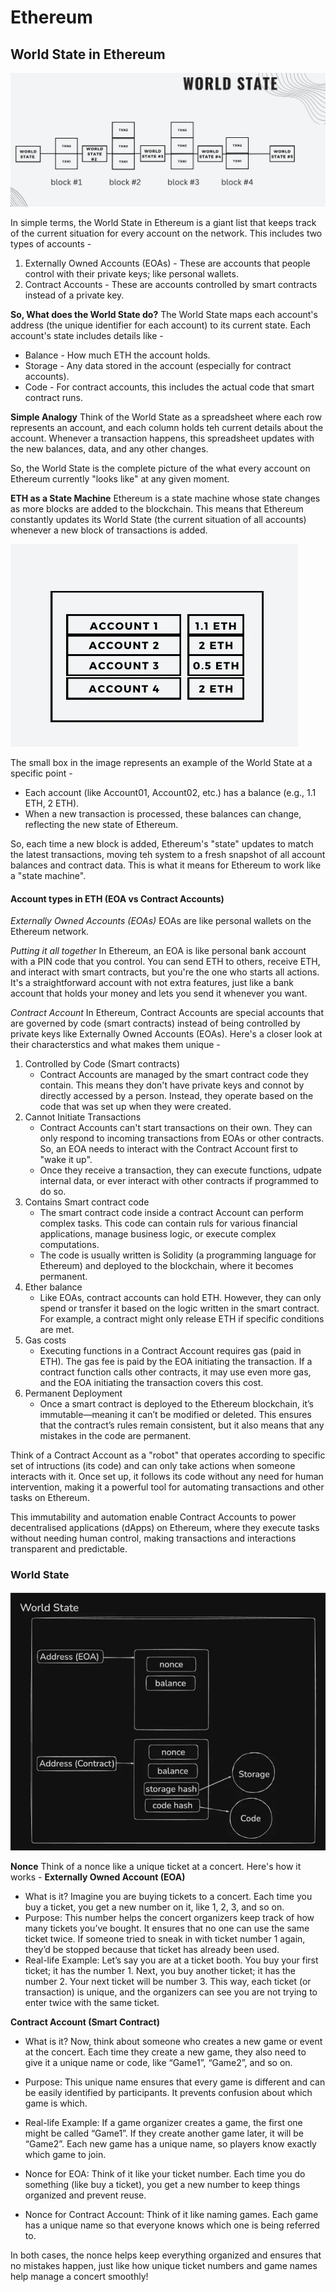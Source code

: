 # Ethereum

## World State in Ethereum
![image01](./images/world-state-ETH.webp)

In simple terms, the World State in Ethereum is a giant list that keeps track of the current situation for every account on the network. This includes two types of accounts - 
1. Externally Owned Accounts (EOAs) - These are accounts that people control with their private keys; like personal wallets.
2. Contract Accounts - These are accounts controlled by smart contracts instead of a private key.

**So, What does the World State do?**
The World State maps each account's address (the unique identifier for each account) to its current state. Each account's state includes details like - 
- Balance - How much ETH the account holds.
- Storage - Any data stored in the account (especially for contract accounts).
- Code - For contract accounts, this includes the actual code that smart contract runs.

**Simple Analogy**
Think of the World State as a spreadsheet where each row represents an account, and each column holds teh current details about the account. Whenever a transaction happens, this spreadsheet updates with the new balances, data, and any other changes.

So, the World State is the complete picture of the what every account on Ethereum currently "looks like" at any given moment.

**ETH as a State Machine**
Ethereum is a state machine whose state changes as more blocks are added to the blockchain. This means that Ethereum constantly updates its World State (the current situation of all accounts) whenever a new block of transactions is added.

![image02](./images/account-register-ETH.webp)

The small box in the image represents an example of the World State at a specific point -
- Each account (like Account01, Account02, etc.) has a balance (e.g., 1.1 ETH, 2 ETH).
- When a new transaction is processed, these balances can change, reflecting the new state of Ethereum.

So, each time a new block is added, Ethereum's "state" updates to match the latest transactions, moving teh system to a fresh snapshot of all account balances and contract data. This is what it means for Ethereum to work like a "state machine".

#### Account types in ETH (EOA vs Contract Accounts)
*Externally Owned Accounts (EOAs)*
EOAs are like personal wallets on the Ethereum network.

*Putting it all together*
In Ethereum, an EOA is like personal bank account with a PIN code that you control. You can send ETH to others, receive ETH, and interact with smart contracts, but you're the one who starts all actions. It's a straightforward account with not extra features, just like a bank account that holds your money and lets you send it whenever you want.

*Contract Account*
In Ethereum, Contract Accounts are special accounts that are governed by code (smart contracts) instead of being controlled by private keys like Externally Owned Accounts (EOAs). Here's a closer look at their characterstics and what makes them unique -
1. Controlled by Code (Smart contracts)
    - Contract Accounts are managed by the smart contract code they contain. This means they don't have private keys and connot by directly accessed by a person. Instead, they operate based on the code that was set up when they were created.
2. Cannot Initiate Transactions 
    - Contract Accounts can't start transactions on their own. They can only respond to incoming transactions from EOAs or other contracts. So, an EOA needs to interact with the Contract Account first to "wake it up".
    - Once they receive a transaction, they can execute functions, udpate internal data, or ever interact with other contracts if programmed to do so.
3. Contains Smart contract code 
    - The smart contract code inside a contract Account can perform complex tasks. This code can contain ruls for various financial applications, manage business logic, or execute complex computations.
    - The code is usually written is Solidity (a programming language for Ethereum) and deployed to the blockchain, where it becomes permanent.
4. Ether balance
    - Like EOAs, contract accounts can hold ETH. However, they can only spend or transfer it based on the logic written in the smart contract. For example, a contract might only release ETH if specific conditions are met.
5. Gas costs
    - Executing functions in a Contract Account requires gas (paid in ETH). The gas fee is paid by the EOA initiating the transaction. If a contract function calls other contracts, it may use even more gas, and the EOA initiating the transaction covers this cost.
6. Permanent Deployment
    - Once a smart contract is deployed to the Ethereum blockchain, it’s immutable—meaning it can’t be modified or deleted. This ensures that the contract’s rules remain consistent, but it also means that any mistakes in the code are permanent.

Think of a Contract Account as a "robot" that operates according to specific set of intructions (its code) and can only take actions when someone interacts with it. Once set up, it follows its code without any need for human intervention, making it a powerful tool for automating transactions and other tasks on Ethereum.

This immutability and automation enable Contract Accounts to power decentralised applications (dApps) on Ethereum, where they execute tasks without needing human control, making transactions and interactions transparent and predictable.

### World State
![image03](./images/world-state-overall-ETH.webp)

**Nonce**
Think of a nonce like a unique ticket at a concert. Here's how it works -
**Externally Owned Account (EOA)**
- What is it?
    Imagine you are buying tickets to a concert. Each time you buy a ticket, you get a new number on it, like 1, 2, 3, and so on.
- Purpose:
    This number helps the concert organizers keep track of how many tickets you’ve bought. It ensures that no one can use the same ticket twice. If someone tried to sneak in with ticket number 1 again, they’d be stopped because that ticket has already been used.
- Real-life Example:
    Let’s say you are at a ticket booth. You buy your first ticket; it has the number 1. Next, you buy another ticket; it has the number 2. Your next ticket will be number 3. This way, each ticket (or transaction) is unique, and the organizers can see you are not trying to enter twice with the same ticket.

**Contract Account (Smart Contract)**
- What is it?
    Now, think about someone who creates a new game or event at the concert. Each time they create a new game, they also need to give it a unique name or code, like “Game1”, “Game2”, and so on.
- Purpose:
    This unique name ensures that every game is different and can be easily identified by participants. It prevents confusion about which game is which.
- Real-life Example:
    If a game organizer creates a game, the first one might be called “Game1”. If they create another game later, it will be “Game2”. Each new game has a unique name, so players know exactly which game to join.

- Nonce for EOA: Think of it like your ticket number. Each time you do something (like buy a ticket), you get a new number to keep things organized and prevent reuse.
- Nonce for Contract Account: Think of it like naming games. Each game has a unique name so that everyone knows which one is being referred to.

In both cases, the nonce helps keep everything organized and ensures that no mistakes happen, just like how unique ticket numbers and game names help manage a concert smoothly!
